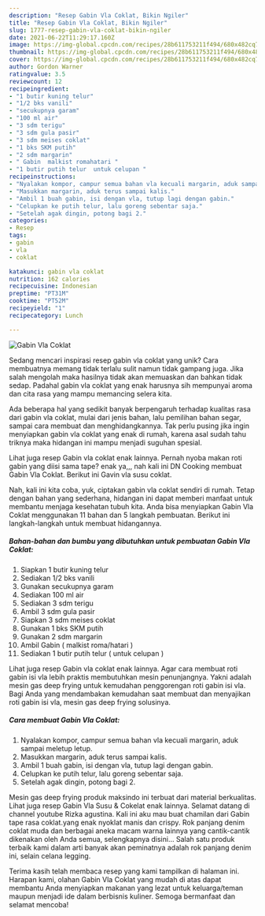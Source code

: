 ```yaml
---
description: "Resep Gabin Vla Coklat, Bikin Ngiler"
title: "Resep Gabin Vla Coklat, Bikin Ngiler"
slug: 1777-resep-gabin-vla-coklat-bikin-ngiler
date: 2021-06-22T11:29:17.160Z
image: https://img-global.cpcdn.com/recipes/28b611753211f494/680x482cq70/gabin-vla-coklat-foto-resep-utama.jpg
thumbnail: https://img-global.cpcdn.com/recipes/28b611753211f494/680x482cq70/gabin-vla-coklat-foto-resep-utama.jpg
cover: https://img-global.cpcdn.com/recipes/28b611753211f494/680x482cq70/gabin-vla-coklat-foto-resep-utama.jpg
author: Gordon Warner
ratingvalue: 3.5
reviewcount: 12
recipeingredient:
- "1 butir kuning telur"
- "1/2 bks vanili"
- "secukupnya garam"
- "100 ml air"
- "3 sdm terigu"
- "3 sdm gula pasir"
- "3 sdm meises coklat"
- "1 bks SKM putih"
- "2 sdm margarin"
- " Gabin  malkist romahatari "
- "1 butir putih telur  untuk celupan "
recipeinstructions:
- "Nyalakan kompor, campur semua bahan vla kecuali margarin, aduk sampai meletup letup."
- "Masukkan margarin, aduk terus sampai kalis."
- "Ambil 1 buah gabin, isi dengan vla, tutup lagi dengan gabin."
- "Celupkan ke putih telur, lalu goreng sebentar saja."
- "Setelah agak dingin, potong bagi 2."
categories:
- Resep
tags:
- gabin
- vla
- coklat

katakunci: gabin vla coklat 
nutrition: 162 calories
recipecuisine: Indonesian
preptime: "PT31M"
cooktime: "PT52M"
recipeyield: "1"
recipecategory: Lunch

---
```



![Gabin Vla Coklat](https://img-global.cpcdn.com/recipes/28b611753211f494/680x482cq70/gabin-vla-coklat-foto-resep-utama.jpg)

Sedang mencari inspirasi resep gabin vla coklat yang unik? Cara membuatnya memang tidak terlalu sulit namun tidak gampang juga. Jika salah mengolah maka hasilnya tidak akan memuaskan dan bahkan tidak sedap. Padahal gabin vla coklat yang enak harusnya sih mempunyai aroma dan cita rasa yang mampu memancing selera kita.

Ada beberapa hal yang sedikit banyak berpengaruh terhadap kualitas rasa dari gabin vla coklat, mulai dari jenis bahan, lalu pemilihan bahan segar, sampai cara membuat dan menghidangkannya. Tak perlu pusing jika ingin menyiapkan gabin vla coklat yang enak di rumah, karena asal sudah tahu triknya maka hidangan ini mampu menjadi suguhan spesial.

Lihat juga resep Gabin vla coklat enak lainnya. Pernah nyoba makan roti gabin yang diisi sama tape? enak ya,,, nah kali ini DN Cooking membuat Gabin Vla Coklat. Berikut ini Gavin vla susu coklat.


Nah, kali ini kita coba, yuk, ciptakan gabin vla coklat sendiri di rumah. Tetap dengan bahan yang sederhana, hidangan ini dapat memberi manfaat untuk membantu menjaga kesehatan tubuh kita. Anda bisa menyiapkan Gabin Vla Coklat menggunakan 11 bahan dan 5 langkah pembuatan. Berikut ini langkah-langkah untuk membuat hidangannya.

<!--inarticleads1-->

##### Bahan-bahan dan bumbu yang dibutuhkan untuk pembuatan Gabin Vla Coklat:

1. Siapkan 1 butir kuning telur
1. Sediakan 1/2 bks vanili
1. Gunakan secukupnya garam
1. Sediakan 100 ml air
1. Sediakan 3 sdm terigu
1. Ambil 3 sdm gula pasir
1. Siapkan 3 sdm meises coklat
1. Gunakan 1 bks SKM putih
1. Gunakan 2 sdm margarin
1. Ambil  Gabin ( malkist roma/hatari )
1. Sediakan 1 butir putih telur ( untuk celupan )


Lihat juga resep Gabin vla coklat enak lainnya. Agar cara membuat roti gabin isi vla lebih praktis membutuhkan mesin penunjangnya. Yakni adalah mesin gas deep frying untuk kemudahan penggorengan roti gabin isi vla. Bagi Anda yang mendambakan kemudahan saat membuat dan menyajikan roti gabin isi vla, mesin gas deep frying solusinya. 

<!--inarticleads2-->

##### Cara membuat Gabin Vla Coklat:

1. Nyalakan kompor, campur semua bahan vla kecuali margarin, aduk sampai meletup letup.
1. Masukkan margarin, aduk terus sampai kalis.
1. Ambil 1 buah gabin, isi dengan vla, tutup lagi dengan gabin.
1. Celupkan ke putih telur, lalu goreng sebentar saja.
1. Setelah agak dingin, potong bagi 2.


Mesin gas deep frying produk maksindo ini terbuat dari material berkualitas. Lihat juga resep Gabin Vla Susu &amp; Cokelat enak lainnya. Selamat datang di channel youtube Rizka agustina. Kali ini aku mau buat chamilan dari Gabin tape rasa coklat.yang enak nyoklat manis dan crispy. Rok panjang denim coklat muda dan berbagai aneka macam warna lainnya yang cantik-cantik dikenakan oleh Anda semua, selengkapnya disini… Salah satu produk terbaik kami dalam arti banyak akan peminatnya adalah rok panjang denim ini, selain celana legging. 

Terima kasih telah membaca resep yang kami tampilkan di halaman ini. Harapan kami, olahan Gabin Vla Coklat yang mudah di atas dapat membantu Anda menyiapkan makanan yang lezat untuk keluarga/teman maupun menjadi ide dalam berbisnis kuliner. Semoga bermanfaat dan selamat mencoba!
